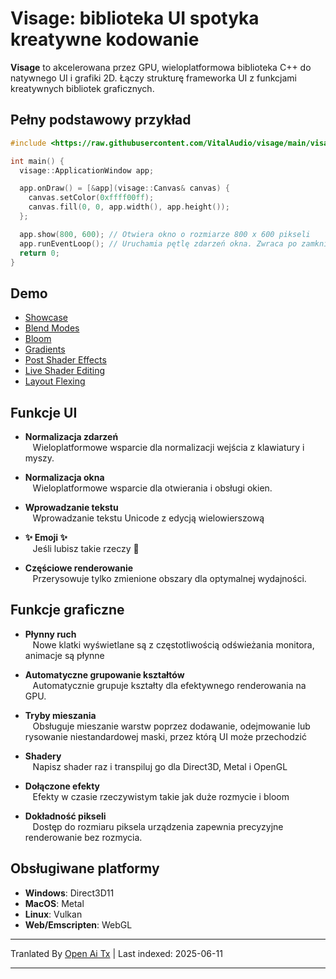 # Visage: biblioteka UI spotyka kreatywne kodowanie

**Visage** to akcelerowana przez GPU, wieloplatformowa biblioteka C++ do natywnego UI i grafiki 2D. Łączy strukturę frameworka UI z funkcjami kreatywnych bibliotek graficznych.

## Pełny podstawowy przykład
```cpp
#include <https://raw.githubusercontent.com/VitalAudio/visage/main/visage_app/application_window.h>

int main() {
  visage::ApplicationWindow app;

  app.onDraw() = [&app](visage::Canvas& canvas) {
    canvas.setColor(0xffff00ff);
    canvas.fill(0, 0, app.width(), app.height());
  };

  app.show(800, 600); // Otwiera okno o rozmiarze 800 x 600 pikseli
  app.runEventLoop(); // Uruchamia pętlę zdarzeń okna. Zwraca po zamknięciu okna.
  return 0;
}
```

## Demo
- [Showcase](https://visage.dev/examples/Showcase/)
- [Blend Modes](https://visage.dev/examples/BlendModes/)
- [Bloom](https://visage.dev/examples/Bloom/)
- [Gradients](https://visage.dev/examples/Gradients/)
- [Post Shader Effects](https://visage.dev/examples/PostEffects/)
- [Live Shader Editing](https://visage.dev/examples/LiveShaderEditing/)
- [Layout Flexing](https://visage.dev/examples/Layout/)

## Funkcje UI

- **Normalizacja zdarzeń**  
&nbsp;&nbsp;&nbsp;Wieloplatformowe wsparcie dla normalizacji wejścia z klawiatury i myszy.

- **Normalizacja okna**  
&nbsp;&nbsp;&nbsp;Wieloplatformowe wsparcie dla otwierania i obsługi okien.

- **Wprowadzanie tekstu**  
&nbsp;&nbsp;&nbsp;Wprowadzanie tekstu Unicode z edycją wielowierszową

- **✨ Emoji ✨**  
&nbsp;&nbsp;&nbsp;Jeśli lubisz takie rzeczy 🤷

- **Częściowe renderowanie**  
&nbsp;&nbsp;&nbsp;Przerysowuje tylko zmienione obszary dla optymalnej wydajności.

## Funkcje graficzne

- **Płynny ruch**  
&nbsp;&nbsp;&nbsp;Nowe klatki wyświetlane są z częstotliwością odświeżania monitora, animacje są płynne

- **Automatyczne grupowanie kształtów**  
&nbsp;&nbsp;&nbsp;Automatycznie grupuje kształty dla efektywnego renderowania na GPU.

- **Tryby mieszania**  
&nbsp;&nbsp;&nbsp;Obsługuje mieszanie warstw poprzez dodawanie, odejmowanie lub rysowanie niestandardowej maski, przez którą UI może przechodzić

- **Shadery**  
&nbsp;&nbsp;&nbsp;Napisz shader raz i transpiluj go dla Direct3D, Metal i OpenGL

- **Dołączone efekty**  
&nbsp;&nbsp;&nbsp;Efekty w czasie rzeczywistym takie jak duże rozmycie i bloom

- **Dokładność pikseli**  
&nbsp;&nbsp;&nbsp;Dostęp do rozmiaru piksela urządzenia zapewnia precyzyjne renderowanie bez rozmycia.

## Obsługiwane platformy
- **Windows**: Direct3D11
- **MacOS**: Metal  
- **Linux**: Vulkan
- **Web/Emscripten**: WebGL

---

Tranlated By [Open Ai Tx](https://github.com/OpenAiTx/OpenAiTx) | Last indexed: 2025-06-11

---